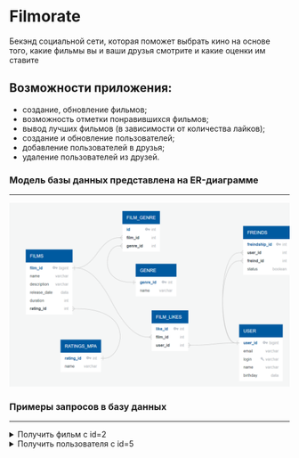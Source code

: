 # Filmorate
Бекэнд социальной сети, которая поможет выбрать кино на основе того, какие фильмы вы и ваши друзья смотрите и какие оценки им ставите

## Возможности приложения:

* создание, обновление фильмов;
* возможность отметки понравившихся фильмов;
* вывод лучших фильмов (в зависимости от количества лайков);
* создание и обновление пользователей;
* добавление пользователей в друзья;
* удаление пользователей из друзей.

### Модель базы данных представлена на ER-диаграмме

---
![Модель базы данных](Схема.PNG)

### Примеры запросов в базу данных

---

<details>
  <summary>Получить фильм с id=2</summary>

```sql
    SELECT *
    FROM films
    WHERE film_id = 2;
```

</details>  

<details>
  <summary>Получить пользователя с id=5</summary>

```sql
    SELECT *
    FROM users
    WHERE user_id = 5;
```

</details>  

